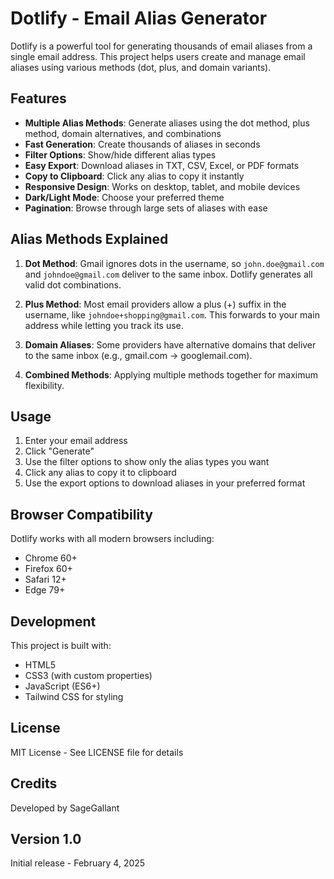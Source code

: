 # Dotlify - Email Alias Generator

Dotlify is a powerful tool for generating thousands of email aliases from a single email address. This project helps users create and manage email aliases using various methods (dot, plus, and domain variants).

## Features

- **Multiple Alias Methods**: Generate aliases using the dot method, plus method, domain alternatives, and combinations
- **Fast Generation**: Create thousands of aliases in seconds
- **Filter Options**: Show/hide different alias types
- **Easy Export**: Download aliases in TXT, CSV, Excel, or PDF formats
- **Copy to Clipboard**: Click any alias to copy it instantly
- **Responsive Design**: Works on desktop, tablet, and mobile devices
- **Dark/Light Mode**: Choose your preferred theme
- **Pagination**: Browse through large sets of aliases with ease

## Alias Methods Explained

1. **Dot Method**: Gmail ignores dots in the username, so `john.doe@gmail.com` and `johndoe@gmail.com` deliver to the same inbox. Dotlify generates all valid dot combinations.

2. **Plus Method**: Most email providers allow a plus (+) suffix in the username, like `johndoe+shopping@gmail.com`. This forwards to your main address while letting you track its use.

3. **Domain Aliases**: Some providers have alternative domains that deliver to the same inbox (e.g., gmail.com → googlemail.com).

4. **Combined Methods**: Applying multiple methods together for maximum flexibility.

## Usage

1. Enter your email address
2. Click "Generate"
3. Use the filter options to show only the alias types you want
4. Click any alias to copy it to clipboard
5. Use the export options to download aliases in your preferred format

## Browser Compatibility

Dotlify works with all modern browsers including:
- Chrome 60+
- Firefox 60+
- Safari 12+
- Edge 79+

## Development

This project is built with:
- HTML5
- CSS3 (with custom properties)
- JavaScript (ES6+)
- Tailwind CSS for styling

## License

MIT License - See LICENSE file for details

## Credits

Developed by SageGallant

## Version 1.0

Initial release - February 4, 2025
